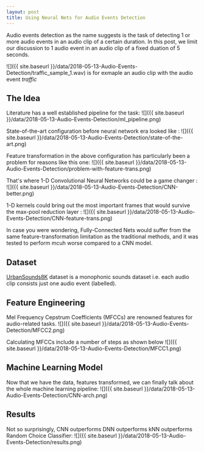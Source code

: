 ```yaml
---
layout: post
title: Using Neural Nets for Audio Events Detection
---
```


Audio events detection as the name suggests is the task of detecting 1 or more audio events in an audio clip of a 
certain duration. In this post, we limit our discussion to 1 audio event in an audio clip of a fixed duation of 5 seconds.  

![]({{ site.baseurl }}/data/2018-05-13-Audio-Events-Detection/traffic_sample_1.wav) is for exmaple an audio clip with the audio event _traffic_  

## The Idea

Literature has a well established pipeline for the task: 
![]({{ site.baseurl }}/data/2018-05-13-Audio-Events-Detection/ml_pipeline.png)

State-of-the-art configuration before neural network era looked like :
![]({{ site.baseurl }}/data/2018-05-13-Audio-Events-Detection/state-of-the-art.png)

Feature transformation in the above configuration has particularly been a problem for reasons like this one:
![]({{ site.baseurl }}/data/2018-05-13-Audio-Events-Detection/problem-with-feature-trans.png)

That's where 1-D Convolutional Neural Networks could be a game changer :
![]({{ site.baseurl }}/data/2018-05-13-Audio-Events-Detection/CNN-better.png)

1-D kernels could bring out the most important frames that would survive the max-pool reduction layer :
![]({{ site.baseurl }}/data/2018-05-13-Audio-Events-Detection/CNN-feature-trans.png)

In case you were wondering, Fully-Connected Nets would suffer from the same feature-transformation limitation as the traditional methods, and it was tested to perform mcuh worse compared to a CNN model.

## Dataset
[UrbanSounds8K](https://serv.cusp.nyu.edu/projects/urbansounddataset/urbansound8k.html) dataset is a monophonic sounds dataset i.e. each audio clip consists just one audio event (labelled).

## Feature Engineering
Mel Frequency Cepstrum Coefficients (MFCCs) are renowned features for audio-related tasks. 
![]({{ site.baseurl }}/data/2018-05-13-Audio-Events-Detection/MFCC2.png)

Calculating MFCCs include a number of steps as shown below
![]({{ site.baseurl }}/data/2018-05-13-Audio-Events-Detection/MFCC1.png)

## Machine Learning Model
Now that we have the data, features transformed, we can finally talk about the whole machine learning pipeline:
![]({{ site.baseurl }}/data/2018-05-13-Audio-Events-Detection/CNN-arch.png)

## Results
Not so surprisingly, CNN outperforms DNN outperforms kNN outperforms Random Choice Classifier:
![]({{ site.baseurl }}/data/2018-05-13-Audio-Events-Detection/results.png)
